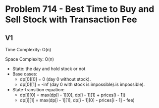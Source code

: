 # Problem 714 - Best Time to Buy and Sell Stock with Transaction Fee

## V1

Time Complexity: O(n)

Space Complexity: O(n)

- State: the day and hold stock or not
- Base cases:
    - dp[0][0] = 0 (day 0 without stock).
    - dp[0][1] = -inf (day 0 with stock is impossible).is impossible).
- State-transition equation:
    - dp[i][0] = max(dp[i - 1][0], dp[i - 1][1] + prices[i - 1])
    - dp[i][1] = max(dp[i - 1][1], dp[i - 1][0] - prices[i - 1] - fee)

